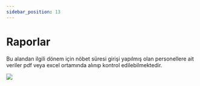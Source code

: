 ```yaml
---
sidebar_position: 13
---
```


# Raporlar

Bu alandan ilgili dönem için nöbet süresi girişi yapılmış olan personellere ait veriler pdf veya excel ortamında alınıp kontrol edilebilmektedir.

![](/img/22.jpg)